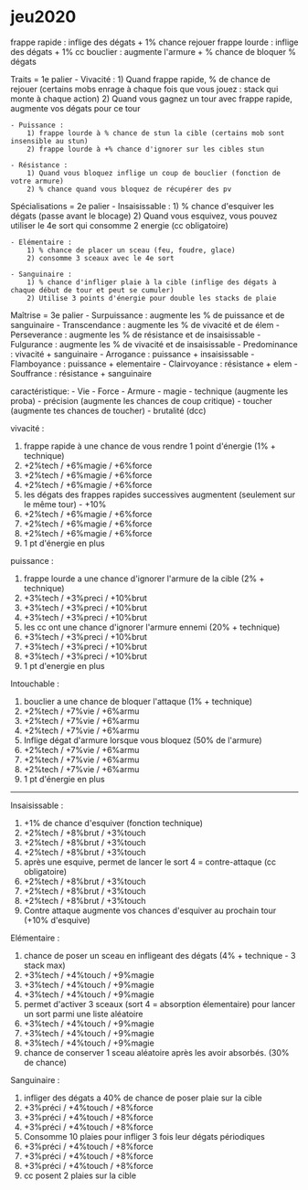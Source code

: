 # jeu2020

frappe rapide : inflige des dégats + 1% chance rejouer
frappe lourde : inflige des dégats + 1% cc
bouclier : augmente l'armure + % chance de bloquer % dégats

Traits = 1e palier
	- Vivacité :
		1) Quand frappe rapide, % de chance de rejouer (certains mobs enrage à chaque fois que vous jouez : stack qui monte à chaque action)
		2) Quand vous gagnez un tour avec frappe rapide, augmente vos dégats pour ce tour

	- Puissance :
		1) frappe lourde à % chance de stun la cible (certains mob sont insensible au stun)
		2) frappe lourde à +% chance d'ignorer sur les cibles stun

	- Résistance :
		1) Quand vous bloquez inflige un coup de bouclier (fonction de votre armure)
		2) % chance quand vous bloquez de récupérer des pv

Spécialisations = 2e palier
	- Insaisissable :
		1) % chance d'esquiver les dégats (passe avant le blocage)
		2) Quand vous esquivez, vous pouvez utiliser le 4e sort qui consomme 2 energie (cc obligatoire)

	- Elémentaire :
		1) % chance de placer un sceau (feu, foudre, glace)
		2) consomme 3 sceaux avec le 4e sort

	- Sanguinaire :
		1) % chance d'infliger plaie à la cible (inflige des dégats à chaque début de tour et peut se cumuler)
		2) Utilise 3 points d'énergie pour double les stacks de plaie

Maîtrise = 3e palier
	- Surpuissance : augmente les % de puissance et de sanguinaire
	- Transcendance : augmente les % de vivacité et de élem
	- Perseverance : augmente les % de résistance et de insaisissable
	- Fulgurance : augmente les % de vivacité et de insaisissable
	- Predominance : vivacité + sanguinaire
	- Arrogance : puissance + insaisissable
	- Flamboyance : puissance + elementaire
	- Clairvoyance : résistance + elem
	- Souffrance : résistance + sanguinaire


caractéristique:
	- Vie
	- Force
	- Armure
	- magie
	- technique (augmente les proba)
	- précision (augmente les chances de coup critique)
	- toucher (augmente tes chances de toucher)
	- brutalité (dcc)


vivacité :
1) frappe rapide à une chance de vous rendre 1 point d'énergie (1% + technique)
2) +2%tech / +6%magie / +6%force
3) +2%tech / +6%magie / +6%force
4) +2%tech / +6%magie / +6%force
5) les dégats des frappes rapides successives augmentent (seulement sur le même tour) - +10%
6) +2%tech / +6%magie / +6%force
7) +2%tech / +6%magie / +6%force
8) +2%tech / +6%magie / +6%force
9) 1 pt d'énergie en plus

puissance :
1) frappe lourde a une chance d'ignorer l'armure de la cible (2% + technique)
2) +3%tech / +3%preci / +10%brut
3) +3%tech / +3%preci / +10%brut
4) +3%tech / +3%preci / +10%brut
5) les cc ont une chance d'ignorer l'armure ennemi (20% + technique)
6) +3%tech / +3%preci / +10%brut
7) +3%tech / +3%preci / +10%brut
8) +3%tech / +3%preci / +10%brut
9) 1 pt d'energie en plus

Intouchable :
1) bouclier a une chance de bloquer l'attaque (1% + technique)
2) +2%tech / +7%vie / +6%armu
3) +2%tech / +7%vie / +6%armu
4) +2%tech / +7%vie / +6%armu
5) Inflige dégat d'armure lorsque vous bloquez (50% de l'armure)
6) +2%tech / +7%vie / +6%armu
7) +2%tech / +7%vie / +6%armu
8) +2%tech / +7%vie / +6%armu
9) 1 pt d'énergie en plus

------------------------

Insaisissable :
1) +1% de chance d'esquiver (fonction technique)
2) +2%tech / +8%brut / +3%touch
3) +2%tech / +8%brut / +3%touch
4) +2%tech / +8%brut / +3%touch
5) après une esquive, permet de lancer le sort 4 = contre-attaque (cc obligatoire)
6) +2%tech / +8%brut / +3%touch
7) +2%tech / +8%brut / +3%touch
8) +2%tech / +8%brut / +3%touch
9) Contre attaque augmente vos chances d'esquiver au prochain tour (+10% d'esquive)

Elémentaire :
1) chance de poser un sceau en infligeant des dégats (4% + technique - 3 stack max)
2) +3%tech / +4%touch / +9%magie
3) +3%tech / +4%touch / +9%magie
4) +3%tech / +4%touch / +9%magie
5) permet d'activer 3 sceaux (sort 4 = absorption élementaire) pour lancer un sort parmi une liste aléatoire
6) +3%tech / +4%touch / +9%magie
7) +3%tech / +4%touch / +9%magie
8) +3%tech / +4%touch / +9%magie
9) chance de conserver 1 sceau aléatoire après les avoir absorbés. (30% de chance)

Sanguinaire :
1) infliger des dégats a 40% de chance de poser plaie sur la cible
2) +3%préci / +4%touch / +8%force
3) +3%préci / +4%touch / +8%force
4) +3%préci / +4%touch / +8%force
5) Consomme 10 plaies pour infliger 3 fois leur dégats périodiques
6) +3%préci / +4%touch / +8%force
7) +3%préci / +4%touch / +8%force
8) +3%préci / +4%touch / +8%force
9) cc posent 2 plaies sur la cible
